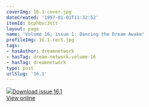 ```yaml
---
coverImg: 16.1-cover.jpg
dateCreated: '1997-01-01T11:32:52'
itemId: bcphbsc3ttt
layout: page
name: 'Volume 16, issue 1: Dancing the Dream Awake'
profileImg: 16.1-rect.jpg
tags:
- hasAuthor: dreamnetwork
- hasTag: dream-network-volume-16
- hasTag: dreamnetwork
type: post
urlSlug: '16.1'
---
```

<img class="card-journal-img" src="../images/16.1-rect.jpg"/><a href="../files/pdfs/Volume_16/16.1-Dream-Network-Vol-16-No-1.pdf" download="">Download issue 16.1</a><br><a href="../files/pdfs/Volume_16/16.1-Dream-Network-Vol-16-No-1.pdf">View online</a>
